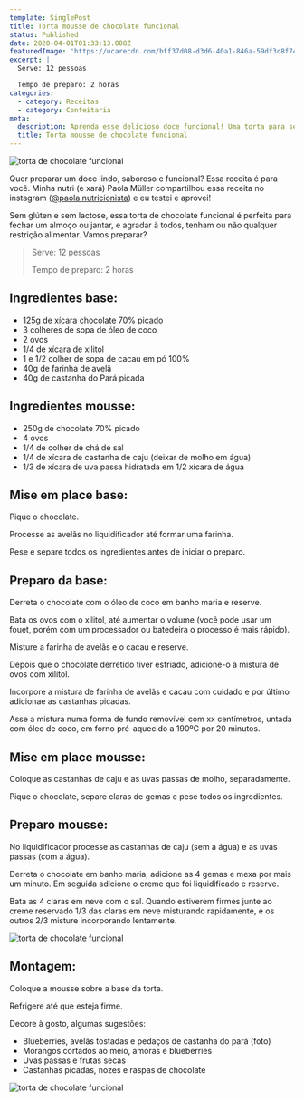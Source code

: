 ```yaml
---
template: SinglePost
title: Torta mousse de chocolate funcional
status: Published
date: 2020-04-01T01:33:13.008Z
featuredImage: 'https://ucarecdn.com/bff37d08-d3d6-40a1-846a-59df3c8f7435/'
excerpt: |
  Serve: 12 pessoas 

  Tempo de preparo: 2 horas 
categories:
  - category: Receitas
  - category: Confeitaria
meta:
  description: Aprenda esse delicioso doce funcional! Uma torta para servir e encantar!
  title: Torta mousse de chocolate funcional
---
```

![torta de chocolate funcional](https://ucarecdn.com/5e173510-ac9e-43cf-9c64-b3546ccf4fcc/)

Quer preparar um doce lindo, saboroso e funcional? Essa receita é para você. Minha nutri (e xará) Paola Müller compartilhou essa receita no instagram ([@paola.nutricionista](https://www.instagram.com/paola.nutricionista/)) e eu testei e aprovei!

Sem glúten e sem lactose, essa torta de chocolate funcional é perfeita para fechar um almoço ou jantar, e agradar à todos, tenham ou não qualquer restrição alimentar. Vamos preparar? 

> Serve: 12 pessoas 
>
> Tempo de preparo: 2 horas 

## Ingredientes base:

* 125g de xícara chocolate 70% picado 
* 3 colheres de sopa de óleo de coco 
* 2 ovos 
* 1/4 de xícara de xilitol 
* 1 e 1/2 colher de sopa de cacau em pó 100% 
* 40g de farinha de avelã 
* 40g de castanha do Pará picada 

## Ingredientes mousse:

* 250g de chocolate 70% picado 
* 4 ovos 
* 1/4 de colher de chá de sal 
* 1/4 de xícara de castanha de caju (deixar de molho em água) 
* 1/3 de xícara de uva passa hidratada em 1/2 xícara de água 

## Mise em place base:

Pique o chocolate. 

Processe as avelãs no liquidificador até formar uma farinha. 

Pese e separe todos os ingredientes antes de iniciar o preparo. 

## Preparo da base:

Derreta o chocolate com o óleo de coco em banho maria e reserve. 

Bata os ovos com o xilitol, até aumentar o volume (você pode usar um fouet, porém com um processador ou batedeira o processo é mais rápido).  

Misture a farinha de avelãs e o cacau e reserve. 

Depois que o chocolate derretido tiver esfriado, adicione-o à mistura de ovos com xilitol. 

Incorpore a mistura de farinha de avelãs e cacau com cuidado e por último adicionae as castanhas picadas. 

Asse a mistura numa forma de fundo removível com xx centímetros, untada com óleo de coco, em forno pré-aquecido a 190ºC por 20 minutos. 

## Mise em place mousse:

Coloque as castanhas de caju e as uvas passas de molho, separadamente.  

Pique o chocolate, separe claras de gemas e pese todos os ingredientes. 

## 

## Preparo mousse:

No liquidificador processe as castanhas de caju (sem a água) e as uvas passas (com a água). 

Derreta o chocolate em banho maria, adicione as 4 gemas e mexa por mais um minuto. Em seguida adicione o creme que foi liquidificado e reserve. 

Bata as 4 claras em neve com o sal. Quando estiverem firmes junte ao creme reservado 1/3 das claras em neve misturando rapidamente, e os outros 2/3 misture incorporando lentamente.  

![torta de chocolate funcional](https://ucarecdn.com/3d084f9d-2143-4cef-9fcc-8955e155c7a7/)

## 

## Montagem:

Coloque a mousse sobre a base da torta.  

Refrigere até que esteja firme. 

Decore à gosto, algumas sugestões: 

* Blueberries, avelãs tostadas e pedaços de castanha do pará (foto) 
* Morangos cortados ao meio, amoras e blueberries 
* Uvas passas e frutas secas 
* Castanhas picadas, nozes e raspas de chocolate

![torta de chocolate funcional](https://ucarecdn.com/d0d1ac39-fabb-4eb1-9837-8df260e3587a/-/crop/1732x1916/0,122/-/preview/)
